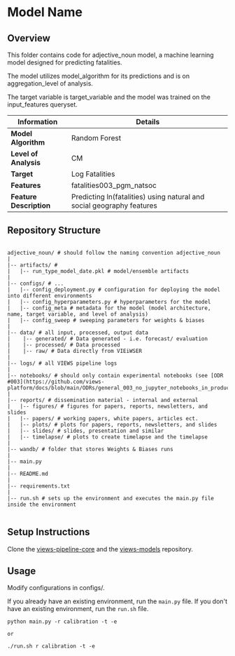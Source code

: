 # Model Name
## Overview
This folder contains code for adjective_noun model, a machine learning model designed for predicting fatalities. 

The model utilizes model_algorithm for its predictions and is on aggregation_level of analysis.

The target variable is target_variable and the model was trained on the input_features queryset. 

| Information         | Details                        |
|---------------------|--------------------------------|
| **Model Algorithm** | Random Forest                 |
| **Level of Analysis** | CM            |
| **Target**         | Log Fatalities |
| **Features**       |  fatalities003_pgm_natsoc    |
| **Feature Description**       |  Predicting ln(fatalities) using natural and social geography features    |

## Repository Structure
```

adjective_noun/ # should follow the naming convention adjective_noun
|
|-- artifacts/ #   
|   |-- run_type_model_date.pkl # model/ensemble artifacts
|
|-- configs/ # ...
|   |-- config_deployment.py # configuration for deploying the model into different environments
|   |-- config_hyperparameters.py # hyperparameters for the model
|   |-- config_meta # metadata for the model (model architecture, name, target variable, and level of analysis)
|   |-- config_sweep # sweeping parameters for weights & biases
|
|-- data/ # all input, processed, output data
|    |-- generated/ # Data generated - i.e. forecast/ evaluation
|    |-- processed/ # Data processed
|    |-- raw/ # Data directly from VIEiWSER
|
|-- logs/ # all VIEWS pipeline logs
|
|-- notebooks/ # should only contain experimental notebooks (see [ODR #003](https://github.com/views-platform/docs/blob/main/ODRs/general_003_no_jupyter_notebooks_in_production.md))
|
|-- reports/ # dissemination material - internal and external 
|   |-- figures/ # figures for papers, reports, newsletters, and slides 
|   |-- papers/ # working papers, white papers, articles ect.
|   |-- plots/ # plots for papers, reports, newsletters, and slides
|   |-- slides/ # slides, presentation and similar
|   |-- timelapse/ # plots to create timelapse and the timelapse
|
|-- wandb/ # folder that stores Weights & Biases runs
|
|-- main.py
|
|-- README.md
|
|-- requirements.txt
|
|-- run.sh # sets up the environment and executes the main.py file inside the environment


```

## Setup Instructions

Clone the [views-pipeline-core](https://github.com/views-platform/views-pipeline-core) and the [views-models](https://github.com/views-platform/views-models) repository.


## Usage
Modify configurations in configs/.

If you already have an existing environment, run the `main.py` file. If you don't have an existing environment, run the `run.sh` file. 

```
python main.py -r calibration -t -e

or

./run.sh r calibration -t -e
```
